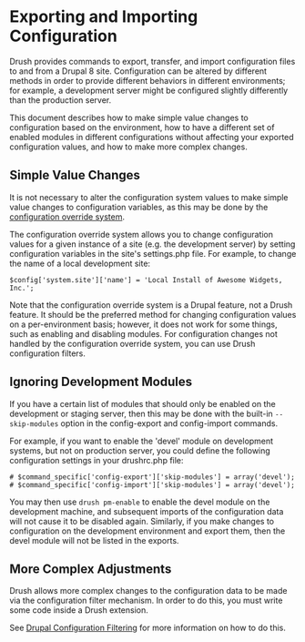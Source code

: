 # Exporting and Importing Configuration

Drush provides commands to export, transfer, and import configuration files
to and from a Drupal 8 site.  Configuration can be altered by different
methods in order to provide different behaviors in different environments;
for example, a development server might be configured slightly differently
than the production server.

This document describes how to make simple value changes to configuration
based on the environment, how to have a different set of enabled modules
in different configurations without affecting your exported configuration
values, and how to make more complex changes.

## Simple Value Changes

It is not necessary to alter the configuration system values to 
make simple value changes to configuration variables, as this may be
done by the [configuration override system](https://www.drupal.org/node/1928898).

The configuration override system allows you to change configuration
values for a given instance of a site (e.g. the development server) by
setting configuration variables in the site's settings.php file.
For example, to change the name of a local development site:
```
$config['system.site']['name'] = 'Local Install of Awesome Widgets, Inc.';
```
Note that the configuration override system is a Drupal feature, not
a Drush feature. It should be the preferred method for changing
configuration values on a per-environment basis; however, it does not
work for some things, such as enabling and disabling modules.  For
configuration changes not handled by the configuration override system,
you can use Drush configuration filters.

## Ignoring Development Modules

If you have a certain list of modules that should only be enabled on
the development or staging server, then this may be done with the
built-in `--skip-modules` option in the config-export and config-import
commands.

For example, if you want to enable the 'devel' module on development
systems, but not on production server, you could define the following
configuration settings in your drushrc.php file:
```
# $command_specific['config-export']['skip-modules'] = array('devel');
# $command_specific['config-import']['skip-modules'] = array('devel');
```
You may then use `drush pm-enable` to enable the devel module on the
development machine, and subsequent imports of the configuration data
will not cause it to be disabled again.  Similarly, if you make changes
to configuration on the development environment and export them, then
the devel module will not be listed in the exports.

## More Complex Adjustments

Drush allows more complex changes to the configuration data to be made
via the configuration filter mechanism.  In order to do this, you must
write some code inside a Drush extension.

See [Drupal Configuration Filtering](config-filter.md) for more information
on how to do this.
